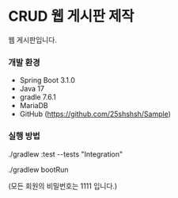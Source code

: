 # CRUD 웹 게시판 제작

웹 게시판입니다.

### 개발 환경

* Spring Boot 3.1.0
* Java 17
* gradle 7.6.1
* MariaDB
* GitHub (https://github.com/25shshsh/Sample)

### 실행 방법

./gradlew :test --tests "Integration"

./gradlew bootRun

(모든 회원의 비밀번호는 1111 입니다.)
